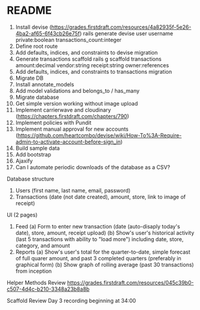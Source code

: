 # README

1. Install devise (https://grades.firstdraft.com/resources/4a82935f-5e26-4ba2-af65-6f43cb26e75f)
rails generate devise user username private:boolean transactions_count:integer
2. Define root route
3. Add defaults, indices, and constraints to devise migration
2. Generate transactions scaffold
rails g scaffold transactions amount:decimal vendor:string receipt:string owner:references
3. Add defaults, indices, and constraints to transactions migration
3. Migrate DB
3. Install annotate_models
4. Add model validations and belongs_to / has_many
5. Migrate database
6. Get simple version working without image upload
7. Implement carrierwave and cloudinary (https://chapters.firstdraft.com/chapters/790)
8. Implement policies with Pundit
9. Implement manual approval for new accounts (https://github.com/heartcombo/devise/wiki/How-To%3A-Require-admin-to-activate-account-before-sign_in)
10. Build sample data
11. Add bootstrap
12. Ajaxify
13. Can I automate periodic downloads of the database as a CSV?

Database structure
1. Users (first name, last name, email, password)
2. Transactions (date (not date created), amount, store, link to image of receipt)

UI (2 pages)
1. Feed
    (a) Form to enter new transaction (date (auto-disaply today's date), store, amount, receipt upload)
    (b) Show's user's historical activity (last 5 transactions with ability to "load more") including date, store, category, and amount
2. Reports
    (a) Show's user's total for the quarter-to-date, simple forecast of full quarer amount, and past 3 completed quarters (preferably in graphical form)
    (b) Show graph of rolling average (past 30 transactions) from inception

Helper Methods Review
https://grades.firstdraft.com/resources/045c39b0-c507-4d4c-b210-3348a23b8a8b

Scaffold Review
Day 3 recording beginning at 34:00